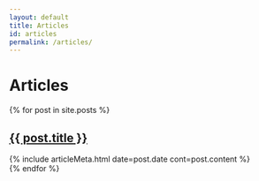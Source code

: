 ```yaml
---
layout: default
title: Articles
id: articles
permalink: /articles/
---
```


# Articles

<div id="articleList">
	{% for post in site.posts %}
		<div class="article">
			<h2 class="title"><a href="{{ post.url }}">{{ post.title }}</a></h2>
			{% include articleMeta.html date=post.date cont=post.content %}
		</div>
	{% endfor %}
</div>